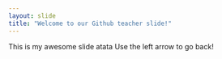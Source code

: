 ```yaml
---
layout: slide
title: "Welcome to our Github teacher slide!"
---
```

This is my awesome slide atata
Use the left arrow to go back!
